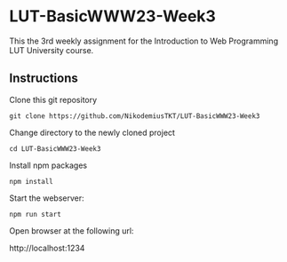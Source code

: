 # LUT-BasicWWW23-Week3

This the 3rd weekly assignment for the Introduction to Web Programming LUT University course.

## Instructions

Clone this git repository

`git clone https://github.com/NikodemiusTKT/LUT-BasicWWW23-Week3`

Change directory to the newly cloned project

`cd LUT-BasicWWW23-Week3`

Install npm packages

`npm install`

Start the webserver:

`npm run start`

Open browser at the following url:

http://localhost:1234
